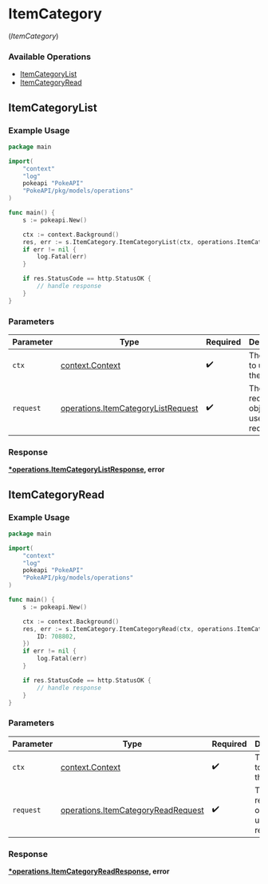 # ItemCategory
(*ItemCategory*)

### Available Operations

* [ItemCategoryList](#itemcategorylist)
* [ItemCategoryRead](#itemcategoryread)

## ItemCategoryList

### Example Usage

```go
package main

import(
	"context"
	"log"
	pokeapi "PokeAPI"
	"PokeAPI/pkg/models/operations"
)

func main() {
    s := pokeapi.New()

    ctx := context.Background()
    res, err := s.ItemCategory.ItemCategoryList(ctx, operations.ItemCategoryListRequest{})
    if err != nil {
        log.Fatal(err)
    }

    if res.StatusCode == http.StatusOK {
        // handle response
    }
}
```

### Parameters

| Parameter                                                                                | Type                                                                                     | Required                                                                                 | Description                                                                              |
| ---------------------------------------------------------------------------------------- | ---------------------------------------------------------------------------------------- | ---------------------------------------------------------------------------------------- | ---------------------------------------------------------------------------------------- |
| `ctx`                                                                                    | [context.Context](https://pkg.go.dev/context#Context)                                    | :heavy_check_mark:                                                                       | The context to use for the request.                                                      |
| `request`                                                                                | [operations.ItemCategoryListRequest](../../models/operations/itemcategorylistrequest.md) | :heavy_check_mark:                                                                       | The request object to use for the request.                                               |


### Response

**[*operations.ItemCategoryListResponse](../../models/operations/itemcategorylistresponse.md), error**


## ItemCategoryRead

### Example Usage

```go
package main

import(
	"context"
	"log"
	pokeapi "PokeAPI"
	"PokeAPI/pkg/models/operations"
)

func main() {
    s := pokeapi.New()

    ctx := context.Background()
    res, err := s.ItemCategory.ItemCategoryRead(ctx, operations.ItemCategoryReadRequest{
        ID: 708802,
    })
    if err != nil {
        log.Fatal(err)
    }

    if res.StatusCode == http.StatusOK {
        // handle response
    }
}
```

### Parameters

| Parameter                                                                                | Type                                                                                     | Required                                                                                 | Description                                                                              |
| ---------------------------------------------------------------------------------------- | ---------------------------------------------------------------------------------------- | ---------------------------------------------------------------------------------------- | ---------------------------------------------------------------------------------------- |
| `ctx`                                                                                    | [context.Context](https://pkg.go.dev/context#Context)                                    | :heavy_check_mark:                                                                       | The context to use for the request.                                                      |
| `request`                                                                                | [operations.ItemCategoryReadRequest](../../models/operations/itemcategoryreadrequest.md) | :heavy_check_mark:                                                                       | The request object to use for the request.                                               |


### Response

**[*operations.ItemCategoryReadResponse](../../models/operations/itemcategoryreadresponse.md), error**

